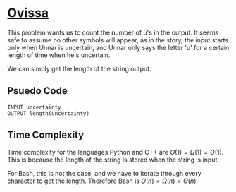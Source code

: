 # [Ovissa](https://open.kattis.com/problems/ovissa)

This problem wants us to count the number of u's in the output. It seems safe to assume no other symbols will appear, as in the story, the input starts only when Unnar is uncertain, and Unnar only says the letter 'u' for a certain length of time when he's uncertain.

We can simply get the length of the string output.

## Psuedo Code
```
INPUT uncertainty
OUTPUT length(uncertainty)
```

## Time Complexity
Time complexity for the languages Python and C++ are $O(1) = \Omega(1) = \Theta(1)$. This is because the length of the string is stored when the string is input.

For Bash, this is not the case, and we have to iterate through every character to get the length. Therefore Bash is $O(n) = \Omega(n) = \Theta(n)$.